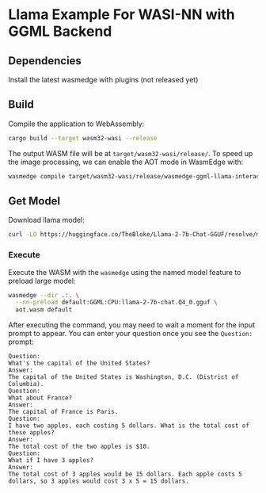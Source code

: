 # Llama Example For WASI-NN with GGML Backend

## Dependencies

Install the latest wasmedge with plugins (not released yet)

## Build

Compile the application to WebAssembly:

```bash
cargo build --target wasm32-wasi --release
```

The output WASM file will be at `target/wasm32-wasi/release/`.
To speed up the image processing, we can enable the AOT mode in WasmEdge with:

```bash
wasmedge compile target/wasm32-wasi/release/wasmedge-ggml-llama-interactive.wasm aot.wasm
```

## Get Model

Download llama model:

```bash
curl -LO https://huggingface.co/TheBloke/Llama-2-7b-Chat-GGUF/resolve/main/llama-2-7b-chat.Q4_0.gguf
```

### Execute

Execute the WASM with the `wasmedge` using the named model feature to preload large model:

```bash
wasmedge --dir .:. \
  --nn-preload default:GGML:CPU:llama-2-7b-chat.Q4_0.gguf \
  aot.wasm default
```

After executing the command, you may need to wait a moment for the input prompt to appear.
You can enter your question once you see the `Question:` prompt:

```console
Question:
What's the capital of the United States?
Answer:
The capital of the United States is Washington, D.C. (District of Columbia).
Question:
What about France?
Answer:
The capital of France is Paris.
Question:
I have two apples, each costing 5 dollars. What is the total cost of these apples?
Answer:
The total cost of the two apples is $10.
Question:
What if I have 3 apples?
Answer:
The total cost of 3 apples would be 15 dollars. Each apple costs 5 dollars, so 3 apples would cost 3 x 5 = 15 dollars.
```
